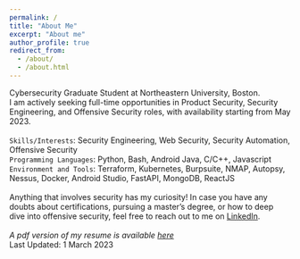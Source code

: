 ```yaml
---
permalink: /
title: "About Me"
excerpt: "About me"
author_profile: true
redirect_from: 
  - /about/
  - /about.html
---
```


Cybersecurity Graduate Student at Northeastern University, Boston. 
\
I am actively seeking full-time opportunities in Product Security, Security Engineering, and Offensive Security roles, with availability starting from May 2023.
\
\
`Skills/Interests`: Security Engineering, Web Security, Security Automation, Offensive Security 
\
`Programming Languages`: Python, Bash, Android Java, C/C++, Javascript
\
`Environment and Tools`: Terraform, Kubernetes, Burpsuite, NMAP, Autopsy, Nessus, Docker, Android Studio, FastAPI, MongoDB, ReactJS
\
\
Anything that involves security has my curiosity! In case you have any doubts about certifications, pursuing a master’s degree, or how to deep dive into offensive security, feel free to reach out to me on [LinkedIn](https://www.linkedin.com/in/kartik-sharma-19081998/).
\
\
*A pdf version of my resume is available [here](https://bit.ly/36G9M6X)*
\
Last Updated: 1 March 2023
